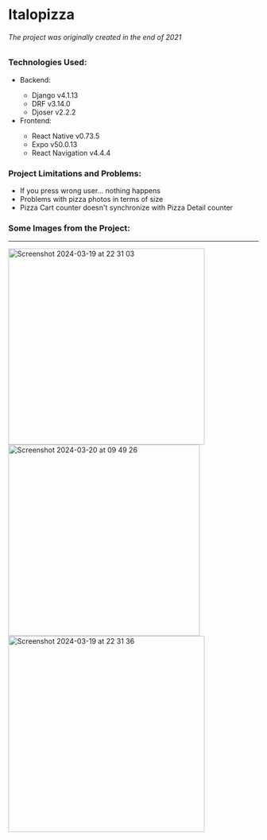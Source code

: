 <h1>Italopizza</h1>
<h6>The project was originally created in the end of 2021</h6>
<h3>Technologies Used:</h3>
<ul>
  <li>Backend:</li>
  <ul>
    <li>Django v4.1.13</li>
    <li>DRF v3.14.0</li>
    <li>Djoser v2.2.2</li>
  </ul>
  <li>Frontend:</li>
  <ul>
    <li>React Native v0.73.5</li>
    <li>Expo v50.0.13</li>
    <li>React Navigation v4.4.4</li>
  </ul>
</ul>
<h3>Project Limitations and Problems:</h3>
<ul>
  <li>If you press wrong user... nothing happens</li>
  <li>Problems with pizza photos in terms of size</li>
  <li>Pizza Cart counter doesn't synchronize with Pizza Detail counter</li>
</ul>
<h3>Some Images from the Project:</h3>
<hr>
<img width="395" alt="Screenshot 2024-03-19 at 22 31 03" src="https://github.com/1olelllka/ItaloPizza/assets/67587036/8618c588-f7c8-461d-b2ca-90ba8c69fa6d">
<img width="385" alt="Screenshot 2024-03-20 at 09 49 26" src="https://github.com/1olelllka/ItaloPizza/assets/67587036/6139b442-15c9-4359-93d7-1c38db222c2f">
<img width="395" alt="Screenshot 2024-03-19 at 22 31 36" src="https://github.com/1olelllka/ItaloPizza/assets/67587036/066a8a63-f892-4fba-b7c4-71882c5e0111">
